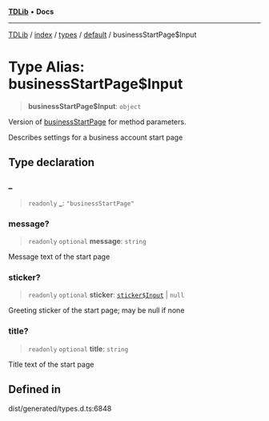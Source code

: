[**TDLib**](../../../../../../README.md) • **Docs**

***

[TDLib](../../../../../../modules.md) / [index](../../../../../README.md) / [types](../../../README.md) / [default](../README.md) / businessStartPage$Input

# Type Alias: businessStartPage$Input

> **businessStartPage$Input**: `object`

Version of [businessStartPage](businessStartPage-1.md) for method parameters.

Describes settings for a business account start page

## Type declaration

### \_

> `readonly` **\_**: `"businessStartPage"`

### message?

> `readonly` `optional` **message**: `string`

Message text of the start page

### sticker?

> `readonly` `optional` **sticker**: [`sticker$Input`](sticker$Input-1.md) \| `null`

Greeting sticker of the start page; may be null if none

### title?

> `readonly` `optional` **title**: `string`

Title text of the start page

## Defined in

dist/generated/types.d.ts:6848
